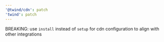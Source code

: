 ```yaml
---
'@twind/cdn': patch
'twind': patch
---
```


BREAKING: use `install` instead of `setup` for cdn configuration to align with other integrations
